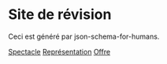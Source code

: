 

# Site de révision
Ceci est généré par json-schema-for-humans. 

[Spectacle](spectacle.html)
[Représentation](Représentation.html)
[Offre](Offre.html)


